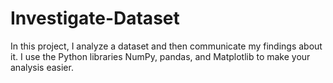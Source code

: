 # Investigate-Dataset
In this project, I analyze a dataset and then communicate my findings about it. I use the Python libraries NumPy, pandas, and Matplotlib to make your analysis easier.
